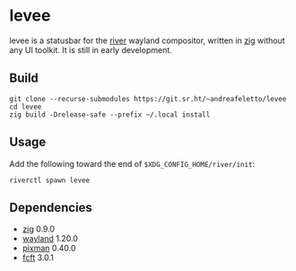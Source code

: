 
# levee

levee is a statusbar for the [river] wayland compositor, written in [zig]
without any UI toolkit.
It is still in early development.

## Build

```
git clone --recurse-submodules https://git.sr.ht/~andreafeletto/levee
cd levee
zig build -Drelease-safe --prefix ~/.local install
```

## Usage

Add the following toward the end of `$XDG_CONFIG_HOME/river/init`:

```
riverctl spawn levee
```

## Dependencies

* [zig] 0.9.0
* [wayland] 1.20.0
* [pixman] 0.40.0
* [fcft] 3.0.1

[river]: https://github.com/riverwm/river/
[zig]: https://ziglang.org/
[wayland]: https://wayland.freedesktop.org/
[pixman]: http://pixman.org/
[fcft]: https://codeberg.org/dnkl/fcft/
